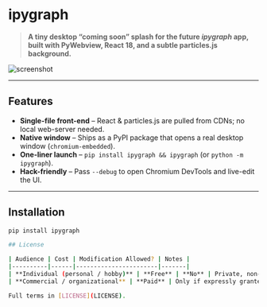 # ipygraph

> **A tiny desktop “coming soon” splash for the future *ipygraph* app,  
> built with PyWebview, React 18, and a subtle particles.js background.**

![screenshot](https://raw.githubusercontent.com/your-repo/ipygraph/main/.github/preview.gif)

---

## Features

* **Single-file front-end** – React & particles.js are pulled from CDNs; no local web-server needed.  
* **Native window** – Ships as a PyPI package that opens a real desktop window (`chromium-embedded`).  
* **One-liner launch** – `pip install ipygraph && ipygraph` (or `python -m ipygraph`).  
* **Hack-friendly** – Pass `--debug` to open Chromium DevTools and live-edit the UI.  

---

## Installation

```bash
pip install ipygraph

## License

| Audience | Cost | Modification Allowed? | Notes |
|----------|------|-----------------------|-------|
| **Individual (personal / hobby)** | **Free** | **No** | Private, non-commercial use only |
| **Commercial / organizational** | **Paid** | Only if expressly granted in a separate contract | Contact <you@example.com> |

Full terms in [LICENSE](LICENSE).
